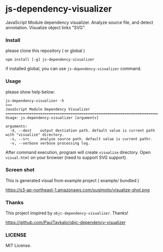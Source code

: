 js-dependency-visualizer
========================

JavaScript Module dependency visualizer.
Analyze source file, and detect annotation.
Visualize object links "SVG".

### Install

please clone this repository ( or global )

```
npm install [-g] js-dependency-visualizer
```

if installed global, you can use `js-dependency-visualizer` command.

### Usage

please show help below:

```
js-dependency-visualizer -h
>>>
JavaScript Module Dependency Visualizer
===========================================================================
Usage: js-dependency-visualizer [arguments]

arguments:
  -d, --dest    output destiation path. default value is current path with "visualize" directory.
  -s, --src     analyze source path. default value is current pathr.
  -v, --verbose verbose processing log.
```

After command execution, program will create `visualize` directory.
Open `visual.html` on your browser (need to support SVG support).

### Screen shot

This is generated visual from example project ( example/ bundled )

https://s3-ap-northeast-1.amazonaws.com/sugimoto/visualize-shot.png

### Thanks

This project inspired by `objc-dependency-visualizer`. Thanks!

https://github.com/PaulTaykalo/objc-dependency-visualizer

### LICENSE

MIT License.

